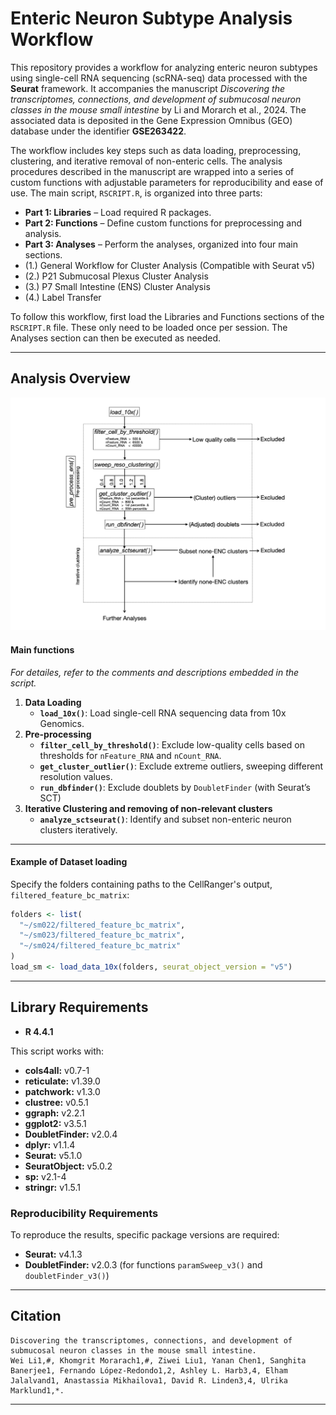 # Enteric Neuron Subtype Analysis Workflow

This repository provides a workflow for analyzing enteric neuron subtypes using single-cell RNA sequencing (scRNA-seq) data processed with the **Seurat** framework. It accompanies the manuscript *Discovering the transcriptomes, connections, and development of submucosal neuron classes in the mouse small intestine* by Li and Morarch et al., 2024. The associated data is deposited in the Gene Expression Omnibus (GEO) database under the identifier **GSE263422**.

The workflow includes key steps such as data loading, preprocessing, clustering, and iterative removal of non-enteric cells. The analysis procedures described in the manuscript are wrapped into a series of custom functions with adjustable parameters for reproducibility and ease of use. The main script, `RSCRIPT.R`, is organized into three parts:

- **Part 1: Libraries** – Load required R packages.  
- **Part 2: Functions** – Define custom functions for preprocessing and analysis.  
- **Part 3: Analyses** – Perform the analyses, organized into four main sections.
- (1.) General Workflow for Cluster Analysis (Compatible with Seurat v5)
- (2.) P21 Submucosal Plexus Cluster Analysis
- (3.) P7 Small Intestine (ENS) Cluster Analysis
- (4.) Label Transfer 

To follow this workflow, first load the Libraries and Functions sections of the `RSCRIPT.R` file. These only need to be loaded once per session. The Analyses section can then be executed as needed.

---
## Analysis Overview
![Workflow Diagram](workflow.png)
#### Main functions
*For detailes, refer to the comments and descriptions embedded in the script.*
1. **Data Loading**
   - **`load_10x()`**: Load single-cell RNA sequencing data from 10x Genomics.
2. **Pre-processing**
   - **`filter_cell_by_threshold()`**: Exclude low-quality cells based on thresholds for `nFeature_RNA` and `nCount_RNA`.
   - **`get_cluster_outlier()`**: Exclude extreme outliers, sweeping different resolution values.
   - **`run_dbfinder()`**: Exclude doublets by `DoubletFinder` (with Seurat’s SCT)
3. **Iterative Clustering and removing of non-relevant clusters**
   - **`analyze_sctseurat()`**: Identify and subset non-enteric neuron clusters iteratively.
---
#### **Example of Dataset loading**
Specify the folders containing paths to the CellRanger's output, `filtered_feature_bc_matrix`:
```R
folders <- list(
  "~/sm022/filtered_feature_bc_matrix",
  "~/sm023/filtered_feature_bc_matrix",
  "~/sm024/filtered_feature_bc_matrix"
)
load_sm <- load_data_10x(folders, seurat_object_version = "v5")
```
---
## Library Requirements
- **R 4.4.1**
  
This script works with:
- **cols4all:** v0.7-1
- **reticulate:** v1.39.0
- **patchwork:** v1.3.0
- **clustree:** v0.5.1
- **ggraph:** v2.2.1
- **ggplot2:** v3.5.1
- **DoubletFinder:** v2.0.4
- **dplyr:** v1.1.4
- **Seurat:** v5.1.0
- **SeuratObject:** v5.0.2
- **sp:** v2.1-4
- **stringr:** v1.5.1
### Reproducibility Requirements
To reproduce the results, specific package versions are required:
- **Seurat:** v4.1.3
- **DoubletFinder:** v2.0.3 (for functions `paramSweep_v3()` and `doubletFinder_v3()`)
---
## Citation
```
Discovering the transcriptomes, connections, and development of submucosal neuron classes in the mouse small intestine.
Wei Li1,#, Khomgrit Morarach1,#, Ziwei Liu1, Yanan Chen1, Sanghita Banerjee1, Fernando López-Redondo1,2, Ashley L. Harb3,4, Elham Jalalvand1, Anastassia Mikhailova1, David R. Linden3,4, Ulrika Marklund1,*.
```
---
